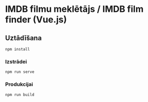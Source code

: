 # IMDB filmu meklētājs / IMDB film finder (Vue.js)

## Uztādīšana
```
npm install
```

### Izstrādei
```
npm run serve
```

### Produkcijai
```
npm run build
```